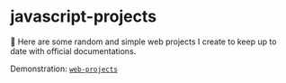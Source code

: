 # javascript-projects

🦄 Here are some random and simple web projects I create to keep up to date with official documentations. 

Demonstration: [`web-projects`](https://nunniii.github.io/web-projects/) 
